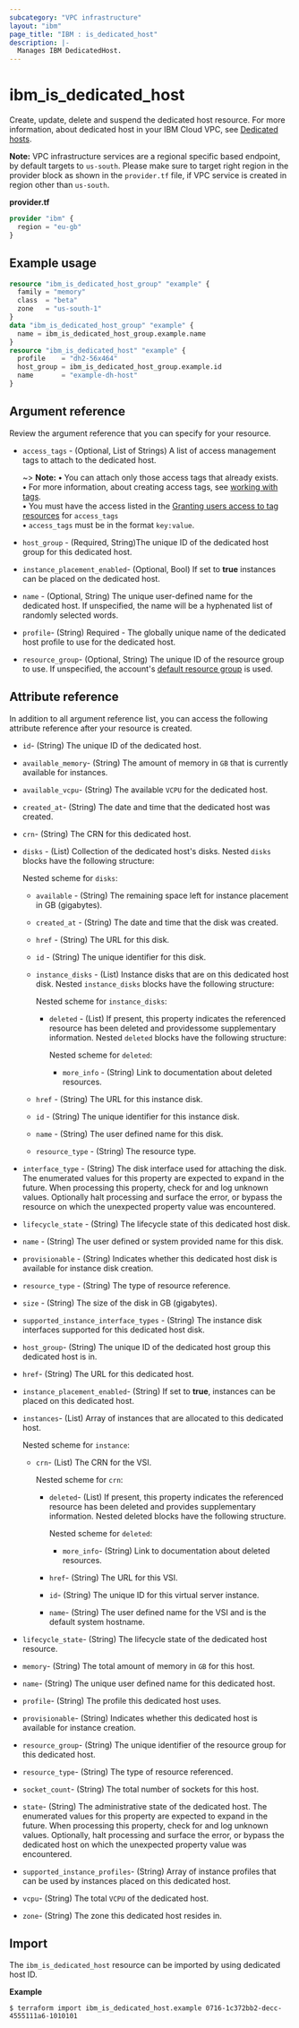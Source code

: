 ```yaml
---
subcategory: "VPC infrastructure"
layout: "ibm"
page_title: "IBM : is_dedicated_host"
description: |-
  Manages IBM DedicatedHost.
---
```


# ibm_is_dedicated_host
Create, update, delete and suspend the dedicated host resource. For more information, about dedicated host in your IBM Cloud VPC, see [Dedicated hosts](https://cloud.ibm.com/docs/vpc?topic=vpc-creating-dedicated-hosts-instances).

**Note:** 
VPC infrastructure services are a regional specific based endpoint, by default targets to `us-south`. Please make sure to target right region in the provider block as shown in the `provider.tf` file, if VPC service is created in region other than `us-south`.

**provider.tf**

```terraform
provider "ibm" {
  region = "eu-gb"
}
```

## Example usage

```terraform
resource "ibm_is_dedicated_host_group" "example" {
  family = "memory"
  class  = "beta"
  zone   = "us-south-1"
}
data "ibm_is_dedicated_host_group" "example" {
  name = ibm_is_dedicated_host_group.example.name
}
resource "ibm_is_dedicated_host" "example" {
  profile    = "dh2-56x464"
  host_group = ibm_is_dedicated_host_group.example.id
  name       = "example-dh-host"
}
```

## Argument reference
Review the argument reference that you can specify for your resource. 

- `access_tags`  - (Optional, List of Strings) A list of access management tags to attach to the dedicated host.

  ~> **Note:** 
  **&#x2022;** You can attach only those access tags that already exists.</br>
  **&#x2022;** For more information, about creating access tags, see [working with tags](https://cloud.ibm.com/docs/account?topic=account-tag&interface=ui#create-access-console).</br>
  **&#x2022;** You must have the access listed in the [Granting users access to tag resources](https://cloud.ibm.com/docs/account?topic=account-access) for `access_tags`</br>
  **&#x2022;** `access_tags` must be in the format `key:value`.
- `host_group` - (Required, String)The unique ID of the dedicated host group for this dedicated host.
- `instance_placement_enabled`- (Optional, Bool) If set to **true** instances can be placed on the dedicated host.
- `name` - (Optional, String) The unique user-defined name for the dedicated host. If unspecified, the name will be a hyphenated list of randomly selected words.
- `profile`-  (String)  Required - The globally unique name of the dedicated host profile to use for the dedicated host.
- `resource_group`- (Optional, String) The unique ID of the resource group to use. If unspecified, the account's [default resource group](https://cloud.ibm.com/apidocs/resource-manager#introduction) is used.


## Attribute reference
In addition to all argument reference list, you can access the following attribute reference after your resource is created.

- `id`-  (String) The unique ID of the dedicated host.
- `available_memory`-  (String) The amount of memory in `GB` that is currently available for instances.
- `available_vcpu`-  (String) The available `VCPU` for the dedicated host.
- `created_at`-  (String) The date and time that the dedicated host was created.
- `crn`-  (String) The CRN for this dedicated host.

- `disks` - (List) Collection of the dedicated host's disks. Nested `disks` blocks have the following structure:

  Nested scheme for `disks`:
  - `available` - (String) The remaining space left for instance placement in GB (gigabytes).
  - `created_at` - (String) The date and time that the disk was created.
  - `href` - (String) The URL for this disk.
  - `id` - (String) The unique identifier for this disk.
  - `instance_disks` - (List) Instance disks that are on this dedicated host disk. Nested `instance_disks` blocks have the following structure:

    Nested scheme for `instance_disks`:
    - `deleted` - (List) If present, this property indicates the referenced resource has been deleted and providessome supplementary information. Nested `deleted` blocks have the following structure:
			
       Nested scheme for `deleted`:
       - `more_info` - (String) Link to documentation about deleted resources.
   - `href` - (String) The URL for this instance disk.
   - `id` - (String) The unique identifier for this instance disk.
   - `name` - (String) The user defined name for this disk.
   - `resource_type` - (String) The resource type.
 - `interface_type` - (String) The disk interface used for attaching the disk. The enumerated values for this property are expected to expand in the future. When processing this property, check for and log unknown values. Optionally halt processing and surface the error, or bypass the resource on which the unexpected property value was encountered.
 - `lifecycle_state` - (String) The lifecycle state of this dedicated host disk.
 - `name` - (String) The user defined or system provided name for this disk.
 - `provisionable` - (String) Indicates whether this dedicated host disk is available for instance disk creation.
 - `resource_type` - (String) The type of resource reference.
 - `size` - (String) The size of the disk in GB (gigabytes).
 - `supported_instance_interface_types` - (String) The instance disk interfaces supported for this dedicated host disk.
- `host_group`-  (String) The unique ID of the dedicated host group this dedicated host is in.
- `href`-  (String) The URL for this dedicated host.
- `instance_placement_enabled`-  (String) If set to **true**, instances can be placed on this dedicated host.
- `instances`-  (List)  Array of instances that are allocated to this dedicated host.

  Nested scheme for `instance`:
  - `crn`-  (List) The CRN for the VSI.

    Nested scheme for `crn`:
    - `deleted`-  (List) If present, this property indicates the referenced resource has been deleted and provides supplementary information. Nested deleted blocks have the following structure.

      Nested scheme for `deleted`:
      - `more_info`-  (String) Link to documentation about deleted resources.
    - `href`-  (String) The URL for this VSI.
    - `id`-  (String) The unique ID for this virtual server instance.
    - `name`-  (String) The user defined name for the VSI and is the default system hostname.
- `lifecycle_state`-  (String) The lifecycle state of the dedicated host resource.
- `memory`-  (String) The total amount of memory in `GB` for this host.
- `name`-  (String) The unique user defined name for this dedicated host.
- `profile`-  (String) The profile this dedicated host uses.
- `provisionable`-  (String) Indicates whether this dedicated host is available for instance creation.
- `resource_group`-  (String) The unique identifier of the resource group for this dedicated host.
- `resource_type`-  (String) The type of resource referenced.
- `socket_count`-  (String) The total number of sockets for this host.
- `state`-  (String) The administrative state of the dedicated host. The enumerated values for this property are expected to expand in the future. When processing this property, check for and log unknown values. Optionally, halt processing and surface the error, or bypass the dedicated host on which the unexpected property value was encountered.
- `supported_instance_profiles`-  (String) Array of instance profiles that can be used by instances placed on this dedicated host.
- `vcpu`-  (String) The total `VCPU` of the dedicated host.
- `zone`-  (String) The zone this dedicated host resides in.


## Import
The `ibm_is_dedicated_host` resource can be imported by using dedicated host ID.

**Example**

```
$ terraform import ibm_is_dedicated_host.example 0716-1c372bb2-decc-4555111a6-1010101
```
